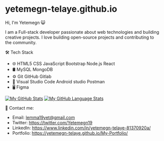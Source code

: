 # yetemegn-telaye.github.io


Hi, I'm Yetemegn :smiley_cat:


I am a Full-stack developer passionate about web technologies and building creative projects.
I love building open-source projects and contributing to the community.




🛠  Tech Stack

- 🌐   HTML5 CSS JavaScript Bootstrap Node.js React
- 🛢   MySQL MongoDB
- ⚙️   Git GitHub Gitlab
- 🔧   Visual Studio Code Android studio Postman 
- 🖥   Figma



[![My GitHub Stats](https://github-readme-stats.vercel.app/api/?username=yetemegn-telaye&count_private=true&theme=tokyonight&showicons=true)]()
[![My GitHub Language Stats](https://github-readme-stats.vercel.app/api/top-langs/?username=yetemegn-telaye&langs_count=5&theme=tokyonight)]()


:iphone: Contact me: 
- Email: lemma19yet@gmail.com
- Twitter: https://twitter.com/Yetemegn19
- LinkedIn: https://www.linkedin.com/in/yetemegn-telaye-81370920a/
- Portfolio: https://yetemegn-telaye.github.io/My-Portfolio/
